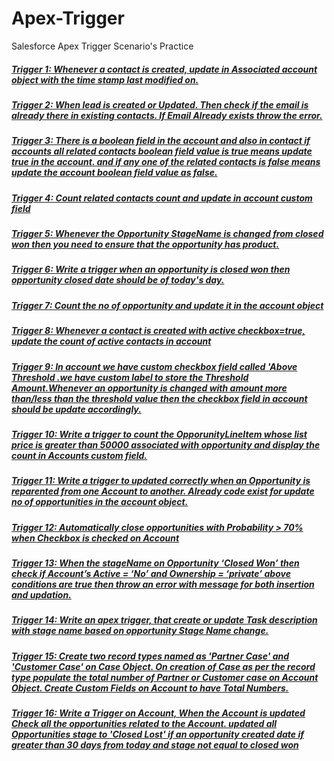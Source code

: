 # Apex-Trigger
Salesforce Apex Trigger Scenario's Practice

#####  [Trigger 1: Whenever a contact is created, update in Associated account object with the time stamp last modified on.](https://github.com/suriya-03/Apex-Trigger/blob/494314944a7968e6c05c8eaafe8dba827bf2b6b1/Trigger%201)
#####  [Trigger 2: When lead is created or Updated. Then check if the email is already there in existing contacts. If Email Already exists  throw the error.](https://github.com/suriya-03/Apex-Trigger/blob/f58ffd9b2cea4f497864c6163cc9ea035ee2681a/Trigger%202)  
#####  [Trigger 3: There is a boolean field in the account and also in contact if accounts all related contacts boolean field value is true means update true in the account. and if any one of the related contacts is false means update the account boolean field value as false.](https://github.com/suriya-03/Apex-Trigger/blob/8cfb50ca11f62a44905423e53b3f73d97af72325/Trigger%203)
#####  [Trigger 4: Count related contacts count and update in account custom field](https://github.com/suriya-03/Apex-Trigger/blob/4e91735ea82785b2308c46f4b4be16db041d4470/Trigger%204)
#####  [Trigger 5: Whenever the Opportunity StageName is changed from closed won then you need to ensure that the opportunity has product.](https://github.com/suriya-03/Apex-Trigger/blob/cc0c0f312dce6a13fd24af305bbfc400964cca8e/Trigger%205)
#####  [Trigger 6: Write a trigger when an opportunity is closed won then opportunity closed date should be of today's day.](https://github.com/suriya-03/Apex-Trigger/blob/11f25f3840507e8d9b2d06708ba710111186025a/Trigger%206)
#####  [Trigger 7: Count the no of opportunity and update it in the account object](https://github.com/suriya-03/Apex-Trigger/blob/d4f424cc1191f2c46475bc79ec425c1faa340431/Trigger%207)
#####  [Trigger 8:  Whenever a contact is created with active checkbox=true, update the count of active contacts in account](https://github.com/suriya-03/Apex-Trigger/blob/8f172ae81da79895836776a20990d979a88b8352/Trigger%208)
#####  [Trigger 9: In account we have custom checkbox field called 'Above Threshold .we have custom label to store the Threshold Amount.Whenever an opportunity is changed with amount more than/less than the threshold value then the checkbox field in account should be update accordingly.](https://github.com/suriya-03/Apex-Trigger/blob/d1122b3e361c304dc47f93a0bc710b1a9a03ffa0/Trigger%209)
#####  [Trigger 10: Write a trigger to count the OpporunityLineItem whose list price is greater than 50000 associated with opportunity and display the count in Accounts custom field.](https://github.com/suriya-03/Apex-Trigger/blob/edcd3d3136134d8d5e83254ea955edfa8a615688/Trigger%2010)
#####  [Trigger 11:  Write a trigger to updated correctly when an Opportunity is reparented from one Account to another. Already code exist for update no of opportunities in the account object.](https://github.com/suriya-03/Apex-Trigger/blob/025058e049fb8c11b6661aadf691eebbf91fbbd4/Trigger%2011)
#####  [Trigger 12:  Automatically close opportunities with Probability > 70% when Checkbox is checked on Account](https://github.com/suriya-03/Apex-Trigger/blob/de6a1382e32ed32200185cb1d9ff8a405923887b/Trigger%2012)
#####  [Trigger 13: When the stageName on Opportunity ‘Closed Won’ then check if Account’s Active = ‘No’ and Ownership = ‘private’ above conditions are true then throw an error with message for both insertion and updation.](https://github.com/suriya-03/Apex-Trigger/blob/fd779f6ab767d7578fb75091d8688594e1e9bf35/Trigger%2013)
#####  [Trigger 14: Write an apex trigger, that create or update Task  description with stage name based on opportunity Stage Name change.](https://github.com/suriya-03/Apex-Trigger/blob/085bc0c8cc95f65cb5483aed9507a12f255a825a/Trigger%2014)
#####  [Trigger 15: Create two record types named as 'Partner Case' and 'Customer Case' on Case Object. On creation of Case as per the record type populate the total number of Partner or Customer case on Account Object. Create Custom Fields on Account to have Total Numbers.](https://github.com/suriya-03/Apex-Trigger/blob/658f4f6f3c5cd24e07b9f6657d84cf92c235af7a/Trigger%2015)
#####  [Trigger 16: Write a Trigger on Account, When the Account is updated Check all the opportunities related to the Account. updated all Opportunities stage to 'Closed Lost' if an opportunity created date if greater than 30 days from today and stage not equal to closed won](https://github.com/suriya-03/Apex-Trigger/blob/a92c3e72b4e79a4c8927268abe16efe7bbf8de8c/Trigger%2016)
